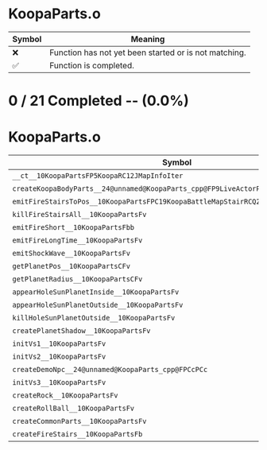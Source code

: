# KoopaParts.o
| Symbol | Meaning 
| ------------- | ------------- 
| :x: | Function has not yet been started or is not matching. 
| :white_check_mark: | Function is completed. 


# 0 / 21 Completed -- (0.0%)
# KoopaParts.o
| Symbol | Decompiled? |
| ------------- | ------------- |
| `__ct__10KoopaPartsFP5KoopaRC12JMapInfoIter` | :x: |
| `createKoopaBodyParts__24@unnamed@KoopaParts_cpp@FP9LiveActorPCcPCcPCc` | :x: |
| `emitFireStairsToPos__10KoopaPartsFPC19KoopaBattleMapStairRCQ29JGeometry8TVec3<f>b` | :x: |
| `killFireStairsAll__10KoopaPartsFv` | :x: |
| `emitFireShort__10KoopaPartsFbb` | :x: |
| `emitFireLongTime__10KoopaPartsFv` | :x: |
| `emitShockWave__10KoopaPartsFv` | :x: |
| `getPlanetPos__10KoopaPartsCFv` | :x: |
| `getPlanetRadius__10KoopaPartsCFv` | :x: |
| `appearHoleSunPlanetInside__10KoopaPartsFv` | :x: |
| `appearHoleSunPlanetOutside__10KoopaPartsFv` | :x: |
| `killHoleSunPlanetOutside__10KoopaPartsFv` | :x: |
| `createPlanetShadow__10KoopaPartsFv` | :x: |
| `initVs1__10KoopaPartsFv` | :x: |
| `initVs2__10KoopaPartsFv` | :x: |
| `createDemoNpc__24@unnamed@KoopaParts_cpp@FPCcPCc` | :x: |
| `initVs3__10KoopaPartsFv` | :x: |
| `createRock__10KoopaPartsFv` | :x: |
| `createRollBall__10KoopaPartsFv` | :x: |
| `createCommonParts__10KoopaPartsFv` | :x: |
| `createFireStairs__10KoopaPartsFb` | :x: |
